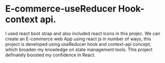 # E-commerce-useReducer Hook-context api.
I used react boot strap and also included react icons in this projec.
We can create an E-commerce web App using react js in number of ways, this project is developed using useReducer hook and context-api concept, which broaden my knowledge on state management tools.
This project definately boosted my confidence in React.
